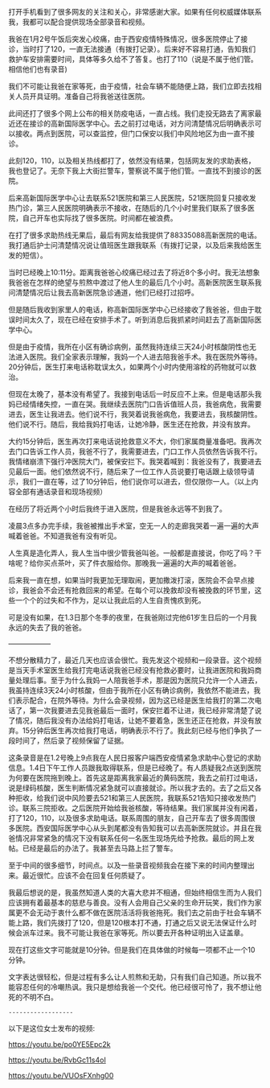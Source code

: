 打开手机看到了很多网友的关注和关心，非常感谢大家。如果有任何权威媒体联系我，我都可以配合提供现场全部录音和视频。


我爸在1月2号午饭后突发心绞痛，由于西安疫情特殊情况，很多医院停止了接诊，当时打了120，一直无法接通（有拨打记录）。后来好不容易打通，告知我们救护车安排需要时间，具体等多久给不了答复。也打了110（说是不属于他们管。相信他们也有录音)


我们不可能让我爸在家等死，由于疫情，社会车辆不能随便上路，我们立即去找相关人员开具证明。准备自己将我爸送往医院。





此间还打了很多个网上公布的相关防疫电话，一直占线。我们走投无路去了离家最近还在接诊的高新国际医学中心。去之前打过电话，对方问清楚情况后明确表示可以接收。两点到医院，可以查监控，但门口保安以我们中风险地区为由一直不接诊。


此刻120，110，以及相关热线都打了，依然没有结果，包括网友发的求助表格，我也登记了。无奈下我上大街拦警车，警察说不属于他们管。一直找不到接诊的医院。


后来高新国际医学中心让去联系521医院和第三人民医院，521医院回复只接收发热门诊，第三人民医院明确表示不接收，在随后的几个小时里我们联系了很多医院，自己开车也实际找了很多医院。时间都在被浪费。


在打了很多求助热线无果后，最后有网友给我提供了88335088高新医院的电话。我打通后护士问清楚情况说让值班医生跟我联系（有拨打记录，以及后来我给医生发的短信）。


当时已经晚上10:11分。距离我爸爸心绞痛已经过去了将近8个多小时。我无法想象我爸爸在怎样的绝望与煎熬中渡过了他人生的最后几个小时。高新医院医生联系我问清楚情况后让我去高新医院急诊通道，他们已经打过招呼。


但是随后我收到家里人的电话，称高新国际医学中心已经接收了我爸爸，但由于耽误时间太久了，现在已经在安排手术了。听到消息后我抓紧时间赶去了高新国际医学中心。


但是由于疫情，我所在小区有确诊病例，虽然我持连续三天24小时核酸阴性也无法进入医院。我们全家表示理解，我妈一个人进去陪我爸手术。我在医院外等待。20分钟后，医生打来电话称耽误太久，如果两个小时内使用溶栓的药物就可以救治。


但现在太晚了，基本没有希望了。我接到电话后一时反应不上来。但是电话那头我妈已经情绪失控，一直在哭。我继续去医院门口告诉值班人员，我爸病危，我需要进去，医生让我进去。他们说不行，我哭着说我爸病危，我要进去，我核酸阴性。他们说不行。随后，我给我妈打电话，让她冷静，医生还在抢救，并没有放弃。


大约15分钟后，医生再次打来电话说抢救意义不大，你们家属商量准备吧。我再次去门口告诉工作人员，我爸不行了，我需要进去，门口工作人员依然告诉我不行。我情绪崩溃下强行冲医院大门，被保安拦下。我哭着喊到：我爸没有了，我要进去见最后一面。他们依然说不行，随后来了一位工作人员说要打电话跟上级领导请示，我们一直在等，过了10分钟后，他们说你可以进去，但仅限你一人。（以上内容全部有通话录音和现场视频）


在经历了将近两个小时后我终于进入医院，但是我爸永远等不到我了。


凌晨3点多办完手续，我爸被推出手术室，空无一人的走廊我哭着一遍一遍的大声喊着爸爸。不知道我爸有没有听见。


人生真是造化弄人，我人生当中很少管我爸叫爸。一般都是直接说，你吃了吗？干啥呢？给你买点茶叶，买了件衣服给你。那晚我一遍遍的大声的喊着爸爸。


后来我一直在想，如果当时我更加无理取闹，更加撒泼打滚，医院会不会早点接诊，我爸会不会还有抢救回来的希望。在每个可以挽救却没有被挽救的环节里，这些一个个的过失和不作为，足以让我此后的人生自责愧疚到死。


可是没有如果，在1.3日那个冬季的夜里，在我爸刚过完他61岁生日后的一个月我永远的失去了我的爸爸。


——————


不想分散精力了，最近几天也应该会很忙。我先发这个视频和一段录音。这个视频是当天手术室医生给我打完电话说我爸已经没有抢救必要时，让我进医院和我妈商量处理后事。至于为什么我妈一人陪我爸手术，那是因为医院只允许一个人进去，我虽持连续3天24小时核酸，但由于我所在小区有确诊病例，我依然不能进去，我们表示配合，在院外等待。为什么会录视频，因为这已经是医生给我打的第二次电话了，第一次我要进去见我爸最后一面时，保安拦着不让进，我已经非常清楚了说了情况，随后我没有办法给妈打电话，让她不要着急，医生还正在抢救，并没有放弃。15分钟后医生再次给我打电话，明确表示不行了。我此刻已经与他们争执了一段时间了，然后录了视频保留了证据。





这条录音是在1.2号晚上9点我在人民日报客户端西安疫情紧急求助中心登记的求助信息。1.4日下午工作人员跟我取得联系，但是已经晚了。有人质疑我2点送到医院为何要在医院拖到晚上。首先这是距离我家最近的黄码医院，我去之前打过电话，说是绿码核酸，医生判断情况紧急就可以直接就诊。所以我才去的。去了之后又各种拒收，给我们说中风险要去521和第三人民医院，我联系521告知只接收发热门诊。联系三院拒收。之后医院开始给我爸核酸，等待结果。我们家属并没有闲着，打了120，110，以及很多求助电话。联系周围的朋友，自己开车去了很多周围很多医院。西安国际医学中心从头到尾都没有告知我可以去高新医院就诊。并且在我爸情况非常紧急的情况下没有联系任何一名医生现场先给予抢救。最后的网上发帖。已经是最后的办法了。我甚至去马路上拦了警车。


至于中间的很多细节，时间点。以及一些录音视频我会在接下来的时间内整理出来。最近很忙。应该不会在回复任何质疑了。


我最后想说的是，我虽然知道人类的大喜大悲并不相通，但始终相信生而为人我们应该拥有着最基本的慈悲与善良。没有人会用自己父亲的生命开玩笑，我们作为家属更不会无动于衷什么都不做在医院活活将我爸拖死。我们去之前由于社会车辆不能上路，我们先拨打了120，但是120根本打不通，打通之后又说无法保证什么时候会派车过来。我不可能让我爸在家等死。所以要去开各种证明出入证盖章。


现在打这些文字可能就是10分钟。但是我们在具体做的时候每一项都不止一个10分钟。


文字表达很轻松，但是过程有多么让人煎熬和无助，只有我们自己知道。所以我不能容忍任何的冷嘲热讽。我只是想给我爸一个交代。他已经很可怜了，我不想让他死的不明不白。







`------------------`

以下是这位女士发布的视频:


https://youtu.be/po0YE5Epc2k


https://youtu.be/RvbGc11s4oI


https://youtu.be/VUOsFXnhg00
